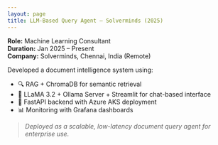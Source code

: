 ```yaml
---
layout: page
title: LLM-Based Query Agent – Solverminds (2025)
---
```


**Role:** Machine Learning Consultant  
**Duration:** Jan 2025 – Present  
**Company:** Solverminds, Chennai, India (Remote)

Developed a document intelligence system using:

- 🔍 RAG + ChromaDB for semantic retrieval
- 💬 LLaMA 3.2 + Ollama Server + Streamlit for chat-based interface
- 🔧 FastAPI backend with Azure AKS deployment
- 📊 Monitoring with Grafana dashboards

> *Deployed as a scalable, low-latency document query agent for enterprise use.*
